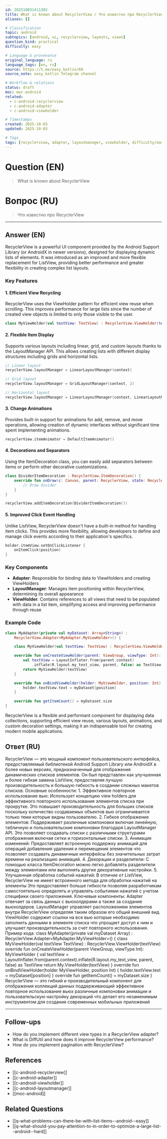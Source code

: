 ```yaml
---
id: 202510031411302
title: What is known about RecyclerView / Что известно про RecyclerView
aliases: []

# Classification
topic: android
subtopics: [android, ui, recyclerview, layouts, views]
question_kind: practical
difficulty: easy

# Language & provenance
original_language: ru
language_tags: [en, ru]
source: https://t.me/easy_kotlin/60
source_note: easy_kotlin Telegram channel

# Workflow & relations
status: draft
moc: moc-android
related:
  - c-android-recyclerview
  - c-android-adapter
  - c-android-viewholder

# Timestamps
created: 2025-10-03
updated: 2025-10-03

# Tags
tags: [recyclerview, adapter, layoutmanager, viewholder, difficulty/easy, easy_kotlin, lang/ru, android/recyclerview, android/layouts, android/views]
---
```


# Question (EN)
> What is known about RecyclerView

# Вопрос (RU)
> Что известно про RecyclerView

---

## Answer (EN)

RecyclerView is a powerful UI component provided by the Android Support Library (or AndroidX in newer versions), designed for displaying dynamic lists of elements. It was introduced as an improved and more flexible replacement for ListView, providing better performance and greater flexibility in creating complex list layouts.

### Key Features

#### 1. Efficient View Recycling

RecyclerView uses the ViewHolder pattern for efficient view reuse when scrolling. This improves performance for large lists since the number of created view objects is limited to only those visible to the user.

```kotlin
class MyViewHolder(val textView: TextView) : RecyclerView.ViewHolder(textView)
```

#### 2. Flexible Item Display

Supports various layouts including linear, grid, and custom layouts thanks to the LayoutManager API. This allows creating lists with different display structures including grids and horizontal lists.

```kotlin
// Linear layout
recyclerView.layoutManager = LinearLayoutManager(context)

// Grid layout
recyclerView.layoutManager = GridLayoutManager(context, 2)

// Horizontal layout
recyclerView.layoutManager = LinearLayoutManager(context, LinearLayoutManager.HORIZONTAL, false)
```

#### 3. Change Animations

Provides built-in support for animations for add, remove, and move operations, allowing creation of dynamic interfaces without significant time spent implementing animations.

```kotlin
recyclerView.itemAnimator = DefaultItemAnimator()
```

#### 4. Decorations and Separators

Using the ItemDecoration class, you can easily add separators between items or perform other decorative customizations.

```kotlin
class DividerItemDecoration : RecyclerView.ItemDecoration() {
    override fun onDraw(c: Canvas, parent: RecyclerView, state: RecyclerView.State) {
        // Draw divider
    }
}

recyclerView.addItemDecoration(DividerItemDecoration())
```

#### 5. Improved Click Event Handling

Unlike ListView, RecyclerView doesn't have a built-in method for handling item clicks. This provides more flexibility, allowing developers to define and manage click events according to their application's specifics.

```kotlin
holder.itemView.setOnClickListener {
    onItemClick(position)
}
```

### Key Components

- **Adapter**: Responsible for binding data to ViewHolders and creating ViewHolders
- **LayoutManager**: Manages item positioning within RecyclerView, determining its overall appearance
- **ViewHolder**: Contains references to all views that need to be populated with data in a list item, simplifying access and improving performance through reuse

### Example Code

```kotlin
class MyAdapter(private val myDataset: Array<String>) :
    RecyclerView.Adapter<MyAdapter.MyViewHolder>() {

    class MyViewHolder(val textView: TextView) : RecyclerView.ViewHolder(textView)

    override fun onCreateViewHolder(parent: ViewGroup, viewType: Int): MyViewHolder {
        val textView = LayoutInflater.from(parent.context)
            .inflate(R.layout.my_text_view, parent, false) as TextView
        return MyViewHolder(textView)
    }

    override fun onBindViewHolder(holder: MyViewHolder, position: Int) {
        holder.textView.text = myDataset[position]
    }

    override fun getItemCount() = myDataset.size
}
```

RecyclerView is a flexible and performant component for displaying data collections, supporting efficient view reuse, various layouts, animations, and custom decoration settings, making it an indispensable tool for creating modern mobile applications.

## Ответ (RU)

RecyclerView — это мощный компонент пользовательского интерфейса, предоставляемый библиотекой Android Support Library или AndroidX в более новых версиях, предназначенный для отображения динамических списков элементов. Он был представлен как улучшенная и более гибкая замена ListView, предоставляя лучшую производительность и большую гибкость в создании сложных макетов списков. Основные особенности: 1. Эффективное повторное использование вью: Использует концепцию view holders для эффективного повторного использования элементов списка при прокрутке. Это повышает производительность для больших списков поскольку количество создаваемых объектов вью ограничивается только теми которые видны пользователю. 2. Гибкое отображение элементов: Поддерживает различные компоновки включая линейную, табличную и пользовательские компоновки благодаря LayoutManager API. Это позволяет создавать списки с различными структурами отображения включая сетки и горизонтальные списки. 3. Анимация изменений: Предоставляет встроенную поддержку анимаций для операций добавления удаления и перемещения элементов что позволяет создавать динамичные интерфейсы без значительных затрат времени на реализацию анимаций. 4. Декорации и разделители: С помощью класса ItemDecoration можно легко добавлять разделители между элементами или выполнять другие декоративные настройки. 5. Улучшенная обработка событий нажатий: В отличие от ListView, RecyclerView не имеет встроенного метода для обработки нажатий на элементы Это предоставляет больше гибкости позволяя разработчикам самостоятельно определять и управлять событиями нажатий с учетом специфики своего приложения. Ключевые компоненты: Adapter отвечает за связь данных с вьюхолдерами а также за создание вьюхолдеров. LayoutManager управляет расположением элементов внутри RecyclerView определяя таким образом его общий внешний вид. ViewHolder содержит ссылки на все вью которые необходимо заполнить данными в элементе списка что упрощает доступ к ним и улучшает производительность за счет повторного использования. Пример кода: class MyAdapter(private val myDataset Array<String>) : RecyclerView.Adapter<MyAdapter.MyViewHolder>() { class MyViewHolder(val textView TextView) : RecyclerView.ViewHolder(textView) override fun onCreateViewHolder(parent ViewGroup, viewType Int): MyViewHolder { val textView = LayoutInflater.from(parent.context).inflate(R.layout.my_text_view, parent, false) as TextView return My.ViewHolder(textView) } override fun onBindViewHolder(holder MyViewHolder, position Int) { holder.textView.text = myDataset[position] } override fun getItemCount() = myDataset.size } RecyclerView — это гибкий и производительный компонент для отображения коллекций данных поддерживающий эффективное повторное использование вьюх различные компоновки анимации и пользовательскую настройку декораций что делает его незаменимым инструментом для создания современных мобильных приложений

---

## Follow-ups
- How do you implement different view types in a RecyclerView adapter?
- What is DiffUtil and how does it improve RecyclerView performance?
- How do you implement pagination with RecyclerView?

## References
- [[c-android-recyclerview]]
- [[c-android-adapter]]
- [[c-android-viewholder]]
- [[c-android-layoutmanager]]
- [[moc-android]]

## Related Questions
- [[q-what-problems-can-there-be-with-list-items--android--easy]]
- [[q-what-should-you-pay-attention-to-in-order-to-optimize-a-large-list--android--hard]]
